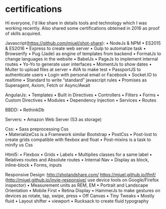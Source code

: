# certifications
Hi everyone, I'd like share in details tools and technology which I was working recently.
Also shared some certifications obteined in 2016 as proof of skills acquired.

Javascript(https://github.com/miuel/shot-share): 
	•	NodeJs & NPM
	•	ES2015 & ES2016
	•	Express to create web server
	•	Gulp to automatize task
	•	Browserify
	•	Pug (Jade) as engine of templates from backend
	•	FormatJs to change languages in the website
	•	BabelJs
	•	PageJs to implement internal routes 
	•	Yo-Yo to generate user interfaces 
	•	MomentJs to show dates
	•	Multer to upload files at server
	•	AVA to make test
	•	PassportJS to authenticate users
	•	Login with personal email or Facebook
	•	Socket.IO to realtime
	•	Standard to write “standard” javascript rules
	•	Promises as Superagent, Axiom, Fetch or Async/Await

AngularJs:
	•	Templates
	•	Built in Directives
	•	Controllers
	•	Filters
	•	Forms
	•	Custom Directives
	•	Modules
	•	Dependency Injection
	•	Services
	•	Routes

BBDD:
	•	RethinkDb

Servers:
	•	Amazon Web Server (S3 as storage)

Css:
	•	Sass preprocessing Css	
	•	MaterializeCss is a Framework similar Bootstrap
	•	PostCss 
	•	Post-lost to create grids compatible with flexbox and float
	•	Post-mixins is a task to minify us Css


Html5:
	•	Flexbox
	•	Grids
	•	Labels
	•	Multiplies classes for a same label
	•	Relatives routes and Absolute routes
	•	Internal Nav
	•	Display as block, inline-block
	•	Forms, inputs


Responsive Design: http://shotandshare.com/
 https://miuel.github.io/lfmf/
(http://miuel.github.io/invie-responsive/ use device tools on Google/Firefox inspector)
	•	Measurement units as REM, EM
	•	Portrait and Landscape Orientation
	•	Mobile First
	•	Retina Display
	•	HammerJs to make gestures on devices as rotate, tap, swipe, press
	•	Off Canvas
	•	Tiny Tweaks
	•	Mostly fluid
	•	Layout shifter
	•	viewport
	•	Rucksack to create fluid typography

